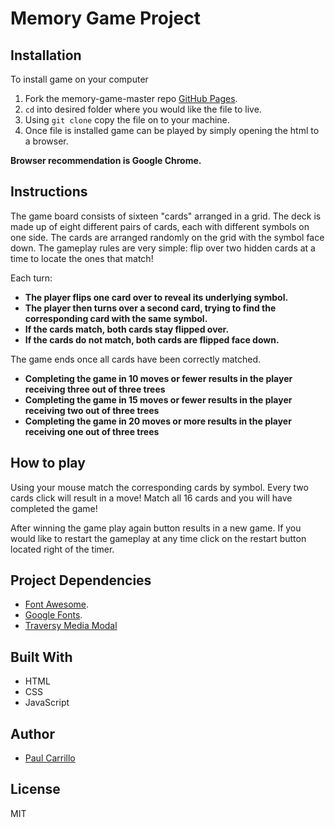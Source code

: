 # Memory Game Project

## Installation

To install game on your computer

1. Fork the memory-game-master repo [GitHub Pages](https://help.github.com/articles/fork-a-repo/).
2. `cd` into desired folder where you would like the file to live.
3. Using `git clone` copy the file on to your machine.
4. Once file is installed game can be played by simply opening the html to a browser.

**Browser recommendation is Google Chrome.**


## Instructions

The game board consists of sixteen "cards" arranged in a grid. The deck is made up of eight different pairs of cards, each with different symbols on one side. The cards are arranged randomly on the grid with the symbol face down. The gameplay rules are very simple: flip over two hidden cards at a time to locate the ones that match!

Each turn:

* **The player flips one card over to reveal its underlying symbol.**
* **The player then turns over a second card, trying to find the corresponding card with the same symbol.**
* **If the cards match, both cards stay flipped over.**
* **If the cards do not match, both cards are flipped face down.**

The game ends once all cards have been correctly matched.

* **Completing the game in 10 moves or fewer results in the player receiving three out of three trees**
* **Completing the game in 15 moves or fewer results in the player receiving two out of three trees**
* **Completing the game in 20 moves or more results in the player receiving one out of three trees**

## How to play

Using your mouse match the corresponding cards by symbol. Every two cards click will result in a move!
Match all 16 cards and you will have completed the game!

After winning the game play again button results in a new game. If you would like to restart the gameplay
at any time click on the restart button located right of the timer.

## Project Dependencies

* [Font Awesome](https://fontawesome.com/).
* [Google Fonts](https://fonts.google.com/).
* [Traversy Media Modal](https://www.youtube.com/channel/UC29ju8bIPH5as8OGnQzwJyA)


## Built With

* HTML
* CSS
* JavaScript

## Author

* [Paul Carrillo](https://www.linkedin.com/in/paul-carrillo/)

## License

MIT
